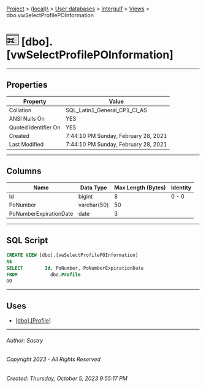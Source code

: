 #### 

[Project](../../../../index.md) > [(local)\\](../../../index.md) > [User databases](../../index.md) > [Intergulf](../index.md) > [Views](Views.md) > dbo.vwSelectProfilePOInformation

# ![Views](../../../../Images/View32.png) [dbo].[vwSelectProfilePOInformation]

---

## <a name="#properties"></a>Properties

| Property | Value |
|---|---|
| Collation | SQL_Latin1_General_CP1_CI_AS |
| ANSI Nulls On | YES |
| Quoted Identifier On | YES |
| Created | 7:44:10 PM Sunday, February 28, 2021 |
| Last Modified | 7:44:10 PM Sunday, February 28, 2021 |


---

## <a name="#columns"></a>Columns

| Name | Data Type | Max Length (Bytes) | Identity |
|---|---|---|---|
| Id | bigint | 8 | 0 - 0 |
| PoNumber | varchar(50) | 50 |  |
| PoNumberExpirationDate | date | 3 |  |


---

## <a name="#sqlscript"></a>SQL Script

```sql
CREATE VIEW [dbo].[vwSelectProfilePOInformation]
AS
SELECT        Id, PoNumber, PoNumberExpirationDate
FROM            dbo.Profile
GO

```


---

## <a name="#uses"></a>Uses

* [[dbo].[Profile]](../Tables/dbo_Profile.md)


---

###### Author:  Sastry

###### Copyright 2023 - All Rights Reserved

###### Created: Thursday, October 5, 2023 9:55:17 PM

